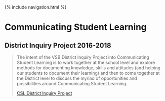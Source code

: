 {% include navigation.html %}

# Communicating Student Learning
## District Inquiry Project 2016-2018

> The intent of the VSB District Inquiry Project into Communicating Student Learning is to work together at the school level and explore methods for documenting knowledge, skills and attitudes (and helping our students to document their learning) and then to come together at the District level to discuss the myriad of opportunities and possibilities around Communicating Student Learning.
> 
> [CSL District Inquiry Project](http://go.vsb.bc.ca/schools/ltm/Pages/default.aspx)
